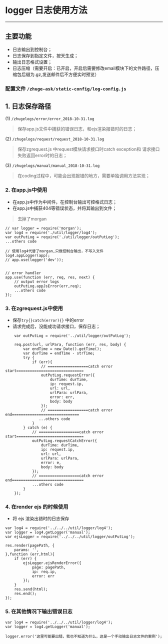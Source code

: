 # logger 日志使用方法
---

## 主要功能

+ 日志输出到控制台；
+ 日志保存到指定文件，按天生成；
+ 输出日志格式设置；
+ 日志压缩（需要开启：已开启，开启后需要修改email模块下的文件路径，压缩包后缀为.gz,发送邮件后不方便实时预览）

### 配置文件 `/zhuge-ask/static-config/log-config.js`


## 1. 日志保存路径

(1) `/zhugelogs/error/error_2018-10-31.log`

> 保存app.js文件中捕获的错误日志，和ejs渲染报错时的日志；

(2) `/zhugelogs/request/request_2018-10-31.log`

> 保存zgrequest.js 中request模块请求接口时catch exception和 请求接口失败返回error时的日志；

(3) `/zhugelogs/manual/manual_2018-10-31.log`

> 在coding过程中，可能会出现报错的地方，需要单独调用方法实现；

### 2. 在app.js中使用

+ 在app.js中作为中间件，在控制台输出可控格式日志；
+ 在app.js中捕获404等错误状态，并将其输出到文件；

> 去掉了morgan

```
// var logger = require('morgan');
var log4 = require('./util/logger/log4');
var outPutLog = require('./util/logger/outPutLog');
...others code 

// 使用log4代替了morgan,只做控制台输出，不写入文件
log4.appLogger(app);
// app.use(logger('dev'));


// error handler
app.use(function (err, req, res, next) {
    // output error logs 
    outPutLog.appJsError(err,req);
	...others code
});

```

### 3. 在zgrequest.js中使用

+ 保存`try{}catch(error){}` 中的error
+ 请求完成后，没能成功请求接口，保存日志；

```
	var outPutLog = require('../util/logger/outPutLog');
	
    req.post(url, urlPara, function (err, res, body) {
		var endTime = new Date().getTime();
        var durTime = endTime - strTime;
        try {
            if (err){
                // ==================catch error start==============================
                outPutLog.requestError({
                    durTime: durTime,
                    ip: request.ip,
                    url: url,
                    urlPara: urlPara,
                    error: err,
                    body: body
                });
                // ==================catch error end==============================
               ...others code
            } 
        } catch (e) {
            // ==================catch error start==============================
            outPutLog.requestCatchError({
                durTime: durTime,
                ip: request.ip,
                url: url,
                urlPara: urlPara,
                error: e,
                body: body
            });
            // ==================catch error end================================
			...others code
        }
    });
```

### 4. 在render ejs 的时候使用

+ 将 ejs 渲染出错时的日志保存

```
var log4 = require('../../../util/logger/log4');
var logger = log4.getLogger('manual');
var ejsLogger = require('../../../util/logger/outPutLog');

res.render(pagePath, {
    params: '',
},function (err,html){
	if (err) {
        ejsLogger.ejsRenderError({
            page: pagePath,
            ip: req.ip,
            error: err
        });
    }
    res.send(html);
    res.end();
});
```

### 5. 在其他情况下输出错误日志

```
var log4 = require('../../../util/logger/log4');
var logger = log4.getLogger('manual');

logger.error('这里可能要出错，我也不知道为什么，这是一个手动输出日志文件的案例');

```